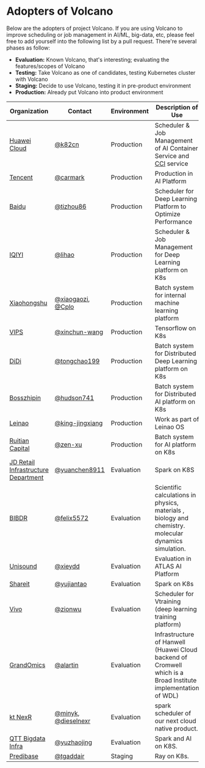 # Adopters of Volcano

Below are the adopters of project Volcano. If you are using Volcano to improve scheduling or job management in AI/ML, big-data, etc,
please feel free to add yourself into the following list by a pull request. There're several phases as follow:

* **Evaluation:** Known Volcano, that's interesting; evaluating the features/scopes of Volcano
* **Testing:** Take Volcano as one of candidates, testing Kubernetes cluster with Volcano
* **Staging:** Decide to use Volcano, testing it in pre-product environment
* **Production:** Already put Volcano into product environment

| Organization | Contact | Environment | Description of Use |
| ------------ | ------- | ----------- | ------------------ |
| [Huawei Cloud](https://www.huaweicloud.com/intl/en-us/) |[@k82cn](https://github.com/k82cn)| Production | Scheduler & Job Management of AI Container Service and [CCI](https://www.huaweicloud.com/product/cci.html) service |
| [Tencent](https://www.tencent.com/zh-cn) |[@carmark](https://github.com/carmark)| Production | Production in AI Platform |
| [Baidu](https://baidu.com/) |[@tizhou86](https://github.com/tizhou86)| Production | Scheduler for Deep Learning Platform to Optimize Performance |
| [IQIYI](https://www.iqiyi.com/) | [@lihao](https://github.com/silenceli)| Production | Scheduler & Job Management for Deep Learning platform on K8s |
| [Xiaohongshu](https://www.xiaohongshu.com/) | [@xiaogaozi](https://github.com/xiaogaozi), [@Cplo](https://github.com/Cplo) | Production | Batch system for internal machine learning platform |
| [VIPS](https://www.vip.com/) | [@xinchun-wang](https://github.com/xinchun-wang) | Production | Tensorflow on K8s |
| [DiDi](https://www.didiglobal.com/) | [@tongchao199](https://github.com/tongchao199) | Production | Batch system for Distributed Deep Learning platform on K8s |
| [Bosszhipin](https://www.zhipin.com/?sid=sem_pz_bdpc_dasou_title) | [@hudson741](https://github.com/hudson741) | Production | Batch system for Distributed AI platform on K8s |
| [Leinao](http://www.leinao.ai/) | [@king-jingxiang](https://github.com/king-jingxiang) | Production | Work as part of Leinao OS |
| [Ruitian Capital](https://www.ruitiancapital.com/#/) | [@zen-xu](https://github.com/zen-xu) | Production | Batch system for AI platform on K8s |
| [JD Retail Infrastructure Department](https://jd.com/) |[@yuanchen8911](https://github.com/yuanchen8911)| Evaluation | Spark on K8S  |
| [BIBDR](http://www.bibdr.org/en/) |[@felix5572](https://github.com/felix5572)| Evaluation | Scientific calculations in physics, materials , biology and chemistry. molecular dynamics simulation. |
| [Unisound](https://www.unisound.com/) |[@xieydd](https://github.com/xieydd)| Evaluation | Evaluation in ATLAS AI Platform |
| [Shareit](https://www.ushareit.com/) | [@yujiantao](https://github.com/yujiantao) | Evaluation | Spark on K8s |
| [Vivo](https://www.vivo.com/) | [@zionwu](https://github.com/zionwu) | Evaluation | Scheduler for Vtraining (deep learning training platform) |
| [GrandOmics](https://www.grandomics.com/) |[@alartin](https://github.com/alartin)| Evaluation | Infrastructure of Hanwell (Huawei Cloud backend of Cromwell which is a Broad Institute implementation of WDL) |
| [kt NexR](https://www.ktnexr.com) |[@minyk](https://github.com/minyk), [@dieselnexr](https://github.com/dieselnexr)| Evaluation | spark scheduler of our next cloud native product. |
| [QTT Bigdata Infra](https://ir.qutoutiao.net/) |[@yuzhaojing](https://github.com/yuzhaojing) | Evaluation | Spark and AI on K8S. |
| [Predibase](https://predibase.com/) |[@tgaddair](https://github.com/tgaddair) | Staging | Ray on K8s. |
